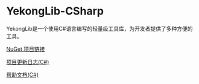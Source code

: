 # YekongLib-CSharp

YekongLib是一个使用C#语言编写的轻量级工具库，为开发者提供了多种方便的工具。

[NuGet 项目链接](https://www.nuget.org/packages/YekongLib/#versions-body-tab)

[项目更新日志(C#)](UpdateLog.md)

[帮助文档(C#)](docs/Main.md)